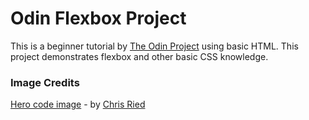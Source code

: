 # Odin Flexbox Project

This is a beginner tutorial by [The Odin Project](https://www.theodinproject.com/) using basic HTML.
This project demonstrates flexbox and other basic CSS knowledge.

### Image Credits

[Hero code image](./images/hero-img.avif) - by [Chris Ried](https://unsplash.com/@cdr6934)
